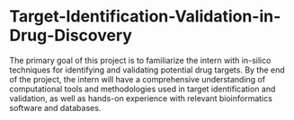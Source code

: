 # Target-Identification-Validation-in-Drug-Discovery

The primary goal of this project is to familiarize the intern with in-silico techniques for identifying and validating potential drug targets. By the end of the project, the intern will have a comprehensive understanding of computational tools and methodologies used in target identification and validation, as well as hands-on experience with relevant bioinformatics software and databases.

